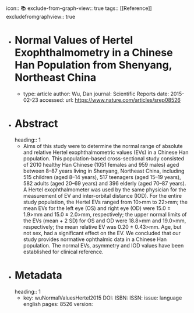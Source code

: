 icon:: 📚
exclude-from-graph-view:: true
tags:: [[Reference]]
excludefromgraphview:: true

- # Normal Values of Hertel Exophthalmometry in a Chinese Han Population from Shenyang, Northeast China
	- type: article
	  author: Wu, Dan
	  journal: Scientific Reports
	  date: 2015-02-23
	  accessed: 
	  url: https://www.nature.com/articles/srep08526
- # Abstract
  heading:: 1
	- Aims of this study were to determine the normal range of absolute and relative Hertel exophthalmometric values (EVs) in a Chinese Han population. This population-based cross-sectional study consisted of 2010 healthy Han Chinese (1051 females and 959 males) aged between 8–87 years living in Shenyang, Northeast China, including 515 children (aged 8–14 years), 517 teenagers (aged 15–19 years), 582 adults (aged 20–69 years) and 396 elderly (aged 70–87 years). A Hertel exophthalmometer was used by the same physician for the measurement of EV and inter-orbital distance (IOD). For the entire study population, the Hertel EVs ranged from 10>mm to 22>mm; the mean EVs for the left eye (OS) and right eye (OD) were 15.0 ± 1.9>mm and 15.0 ± 2.0>mm, respectively; the upper normal limits of the EVs (mean + 2 SD) for OS and OD were 18.8>mm and 19.0>mm, respectively; the mean relative EV was 0.20 ± 0.43>mm. Age, but not sex, had a significant effect on the EV. We concluded that our study provides normative ophthalmic data in a Chinese Han population. The normal EVs, asymmetry and IOD values have been established for clinical reference.
- # Metadata
  heading:: 1
	- key: wuNormalValuesHertel2015
	  DOI: 
	  ISBN: 
	  ISSN: 
	  issue: 
	  language english
	  pages: 8526
	  version: